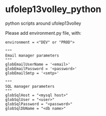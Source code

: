 # ufolep13volley_python
python scripts around ufolep13volley

Please add environment.py file, with:

    environment = <"DEV" or "PROD">
    
    """
    Email manager parameters
    """
    globEmailUserName = '<email>'
    globEmailPassword = '<password>'
    globEmailSmtp = '<smtp>'
    
    """
    SQL manager parameters
    """
    globSqlHost = "<mysql host>"
    globSqlUser = "<user>"
    globSqlPassword = "<password>"
    globSqlDbName = "<db name>"
